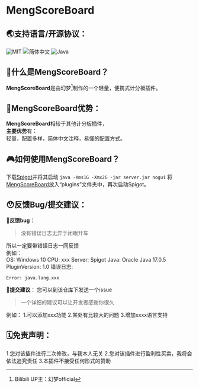 # MengScoreBoard

## 🌏支持语言/开源协议：
![MIT](https://img.shields.io/badge/license-MIT-green) ![简体中文](https://img.shields.io/badge/%E7%AE%80%E4%BD%93%E4%B8%AD%E6%96%87-100%25-blue) ![Java](https://img.shields.io/badge/Java-100%25-orange)

## 🤔什么是MengScoreBoard？
**MengScoreBoard**是由幻梦[^幻梦]制作的一个轻量，便携式计分板插件。

## 🧐**MengScoreBoard**优势：
**MengScoreBoard**相较于其他计分板插件，  
**主要优势**有：  
轻量，配置多样，简体中文注释，易懂的配置方式。

## 🎮如何使用**MengScoreBoard**？
下载[Spigot](https://www.spigotmc.org)并将其启动
`java -Xms1G -Xmx2G -jar server.jar nogui`
将[MengScoreBoard](https://github.com/HuanMeng-official/MengScoreBoard)放入“plugins”文件夹中，再次启动Spigot。

## 😯反馈Bug/提交建议：
🐛**反馈bug**：  
> 没有错误日志无异于闭眼开车

所以一定要带错误日志一同反馈  
例如：  
OS: Windows 10
CPU: xxx
Server: Spigot
Java: Oracle Java 17.0.5
PluginVersion: 1.0
错误日志:  
```
Error: java.lang.xxx
```
📌**提交建议**：
您可以到该仓库下发送一个issue
> 一个详细的建议可以让开发者感谢你很久

例如：
  1.可以添加xxx功能
  2.某处有比较大的问题
  3.增加xxxx语言支持

## 🗓️免责声明：
1.您对该插件进行二次修改，与我本人无关
2.您对该插件进行盈利性买卖，我将会依法追究责任
3.本插件不接受任何形式的赞助

[^幻梦]: Bilibili UP主：幻梦official